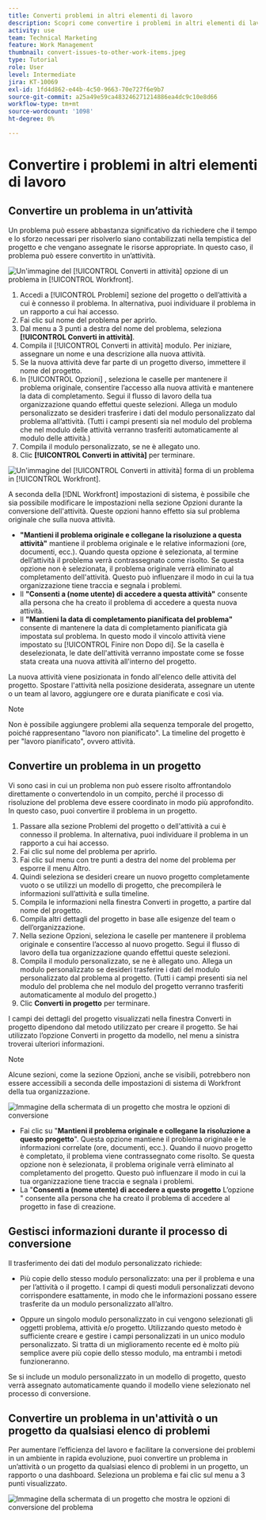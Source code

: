 ```yaml
---
title: Converti problemi in altri elementi di lavoro
description: Scopri come convertire i problemi in altri elementi di lavoro .
activity: use
team: Technical Marketing
feature: Work Management
thumbnail: convert-issues-to-other-work-items.jpeg
type: Tutorial
role: User
level: Intermediate
jira: KT-10069
exl-id: 1fd4d862-e44b-4c50-9663-70e727f6e9b7
source-git-commit: a25a49e59ca483246271214886ea4dc9c10e8d66
workflow-type: tm+mt
source-wordcount: '1098'
ht-degree: 0%

---
```


# Convertire i problemi in altri elementi di lavoro

## Convertire un problema in un’attività

Un problema può essere abbastanza significativo da richiedere che il tempo e lo sforzo necessari per risolverlo siano contabilizzati nella tempistica del progetto e che vengano assegnate le risorse appropriate. In questo caso, il problema può essere convertito in un’attività.

![Un&#39;immagine del [!UICONTROL Converti in attività] opzione di un problema in [!UICONTROL Workfront].](assets/15-convert-issue-to-task-menu-option.png)

1. Accedi a [!UICONTROL Problemi] sezione del progetto o dell’attività a cui è connesso il problema. In alternativa, puoi individuare il problema in un rapporto a cui hai accesso.
1. Fai clic sul nome del problema per aprirlo.
1. Dal menu a 3 punti a destra del nome del problema, seleziona **[!UICONTROL Converti in attività]**.
1. Compila il [!UICONTROL Converti in attività] modulo. Per iniziare, assegnare un nome e una descrizione alla nuova attività.
1. Se la nuova attività deve far parte di un progetto diverso, immettere il nome del progetto.
1. In [!UICONTROL Opzioni] , seleziona le caselle per mantenere il problema originale, consentire l’accesso alla nuova attività e mantenere la data di completamento. Segui il flusso di lavoro della tua organizzazione quando effettui queste selezioni. Allega un modulo personalizzato se desideri trasferire i dati del modulo personalizzato dal problema all’attività. (Tutti i campi presenti sia nel modulo del problema che nel modulo delle attività verranno trasferiti automaticamente al modulo delle attività.)
1. Compila il modulo personalizzato, se ne è allegato uno.
1. Clic **[!UICONTROL Converti in attività]** per terminare.

![Un&#39;immagine del [!UICONTROL Converti in attività] forma di un problema in [!UICONTROL Workfront].](assets/16-convert-to-task-options.png)

A seconda della [!DNL Workfront] impostazioni di sistema, è possibile che sia possibile modificare le impostazioni nella sezione Opzioni durante la conversione dell&#39;attività. Queste opzioni hanno effetto sia sul problema originale che sulla nuova attività.

* **&quot;Mantieni il problema originale e collegane la risoluzione a questa attività&quot;** mantiene il problema originale e le relative informazioni (ore, documenti, ecc.). Quando questa opzione è selezionata, al termine dell’attività il problema verrà contrassegnato come risolto. Se questa opzione non è selezionata, il problema originale verrà eliminato al completamento dell&#39;attività. Questo può influenzare il modo in cui la tua organizzazione tiene traccia e segnala i problemi.
* Il **&quot;Consenti a (nome utente) di accedere a questa attività&quot;** consente alla persona che ha creato il problema di accedere a questa nuova attività.
* Il **&quot;Mantieni la data di completamento pianificata del problema&quot;** consente di mantenere la data di completamento pianificata già impostata sul problema. In questo modo il vincolo attività viene impostato su [!UICONTROL Finire non Dopo di]. Se la casella è deselezionata, le date dell&#39;attività verranno impostate come se fosse stata creata una nuova attività all&#39;interno del progetto.

La nuova attività viene posizionata in fondo all&#39;elenco delle attività del progetto. Spostare l&#39;attività nella posizione desiderata, assegnare un utente o un team al lavoro, aggiungere ore e durata pianificate e così via.

>[!NOTE]
>
>Non è possibile aggiungere problemi alla sequenza temporale del progetto, poiché rappresentano &quot;lavoro non pianificato&quot;. La timeline del progetto è per &quot;lavoro pianificato&quot;, ovvero attività.

## Convertire un problema in un progetto

Vi sono casi in cui un problema non può essere risolto affrontandolo direttamente o convertendolo in un compito, perché il processo di risoluzione del problema deve essere coordinato in modo più approfondito. In questo caso, puoi convertire il problema in un progetto.

1. Passare alla sezione Problemi del progetto o dell&#39;attività a cui è connesso il problema. In alternativa, puoi individuare il problema in un rapporto a cui hai accesso.
1. Fai clic sul nome del problema per aprirlo.
1. Fai clic sul menu con tre punti a destra del nome del problema per esporre il menu Altro.
1. Quindi seleziona se desideri creare un nuovo progetto completamente vuoto o se utilizzi un modello di progetto, che precompilerà le informazioni sull’attività e sulla timeline.
1. Compila le informazioni nella finestra Converti in progetto, a partire dal nome del progetto.
1. Compila altri dettagli del progetto in base alle esigenze del team o dell’organizzazione.
1. Nella sezione Opzioni, seleziona le caselle per mantenere il problema originale e consentire l’accesso al nuovo progetto. Segui il flusso di lavoro della tua organizzazione quando effettui queste selezioni.
1. Compila il modulo personalizzato, se ne è allegato uno. Allega un modulo personalizzato se desideri trasferire i dati del modulo personalizzato dal problema al progetto. (Tutti i campi presenti sia nel modulo del problema che nel modulo del progetto verranno trasferiti automaticamente al modulo del progetto.)
1. Clic **Converti in progetto** per terminare.

I campi dei dettagli del progetto visualizzati nella finestra Converti in progetto dipendono dal metodo utilizzato per creare il progetto. Se hai utilizzato l’opzione Converti in progetto da modello, nel menu a sinistra troverai ulteriori informazioni.

>[!NOTE]
>
>Alcune sezioni, come la sezione Opzioni, anche se visibili, potrebbero non essere accessibili a seconda delle impostazioni di sistema di Workfront della tua organizzazione.

![Immagine della schermata di un progetto che mostra le opzioni di conversione](assets/conversion-options.png)

* Fai clic su &quot;**Mantieni il problema originale e collegane la risoluzione a questo progetto**&quot;. Questa opzione mantiene il problema originale e le informazioni correlate (ore, documenti, ecc.). Quando il nuovo progetto è completato, il problema viene contrassegnato come risolto. Se questa opzione non è selezionata, il problema originale verrà eliminato al completamento del progetto. Questo può influenzare il modo in cui la tua organizzazione tiene traccia e segnala i problemi.
* La &quot;**Consenti a (nome utente) di accedere a questo progetto** L’opzione &quot; consente alla persona che ha creato il problema di accedere al progetto in fase di creazione.

## Gestisci informazioni durante il processo di conversione

<!-- Need link to wf one doc article below 

To learn about what information transfers when you convert an issue to a task or project, we recommend you read through the conversion considerations in the article, Convert issues. This lists what information is kept when converting issues and what isn’t. Workfront recommends you become familiar with these considerations so you don’t lose important information when converting issues to tasks or projects.

-->

Il trasferimento dei dati del modulo personalizzato richiede:

* Più copie dello stesso modulo personalizzato: una per il problema e una per l’attività o il progetto. I campi di questi moduli personalizzati devono corrispondere esattamente, in modo che le informazioni possano essere trasferite da un modulo personalizzato all’altro.

* Oppure un singolo modulo personalizzato in cui vengono selezionati gli oggetti problema, attività e/o progetto. Utilizzando questo metodo è sufficiente creare e gestire i campi personalizzati in un unico modulo personalizzato. Si tratta di un miglioramento recente ed è molto più semplice avere più copie dello stesso modulo, ma entrambi i metodi funzioneranno.



<!-- Need link to wf one doc article below

Learn more in the article, Transfer custom form data to a larger work item.

-->

<!-- Pro tips graphic -->

Se si include un modulo personalizzato in un modello di progetto, questo verrà assegnato automaticamente quando il modello viene selezionato nel processo di conversione.

<!-- Learn more graphic and documentation article links 

* Convert issues
* Transfer custom form data to a larger work item
* Overview of resolving and resolvable objects
* Understanding resolving and resolvable objects
* Unlink issues from their resolvable objects

-->

## Convertire un problema in un&#39;attività o un progetto da qualsiasi elenco di problemi

Per aumentare l’efficienza del lavoro e facilitare la conversione dei problemi in un ambiente in rapida evoluzione, puoi convertire un problema in un’attività o un progetto da qualsiasi elenco di problemi in un progetto, un rapporto o una dashboard. Seleziona un problema e fai clic sul menu a 3 punti visualizzato.

![Immagine della schermata di un progetto che mostra le opzioni di conversione del problema](assets/convert-from-a-list.png)

